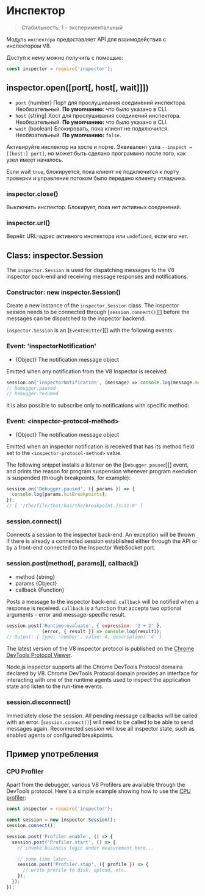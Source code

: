 # Инспектор

<!--introduced_in=v8.0.0-->

> Стабильность: 1 - экспериментальный

Модуль `инспектора` предоставляет API для взаимодействия с инспектором V8.

Доступ к нему можно получить с помощью:

```js
const inspector = require('inspector');
```

## inspector.open([port[, host[, wait]]])

* `port` {number} Порт для прослушивания соединений инспектора. Необязательный. **По умолчанию:** что было указано в CLI.
* `host` {string} Хост для прослушивания соединений инспектора. Необязательный. **По умолчанию:** что было указано в CLI.
* `wait` {boolean} Блокировать, пока клиент не подключился. Необязательный. **По умолчанию:** `false`.

Активируйте инспектор на хосте и порте. Эквивалент узла `
--inspect = [[host:] port] `, но может быть сделано программно после того, как узел имеет началось.

Если wait ` true `, блокируется, пока клиент не подключится к порту проверки и управление потоком было передано клиенту отладчика.

### inspector.close()

Выключить инспектор. Блокирует, пока нет активных соединений.

### inspector.url()

Вернёт URL-адрес активного инспектора или ` undefined `, если его нет.

## Class: inspector.Session

The `inspector.Session` is used for dispatching messages to the V8 inspector back-end and receiving message responses and notifications.

### Constructor: new inspector.Session()
<!-- YAML
added: v8.0.0
-->

Create a new instance of the `inspector.Session` class. The inspector session needs to be connected through [`session.connect()`][] before the messages can be dispatched to the inspector backend.

`inspector.Session` is an [`EventEmitter`][] with the following events:

### Event: 'inspectorNotification'
<!-- YAML
added: v8.0.0
-->

* {Object} The notification message object

Emitted when any notification from the V8 Inspector is received.

```js
session.on('inspectorNotification', (message) => console.log(message.method));
// Debugger.paused
// Debugger.resumed
```

It is also possible to subscribe only to notifications with specific method:

### Event: &lt;inspector-protocol-method&gt;
<!-- YAML
added: v8.0.0
-->

* {Object} The notification message object

Emitted when an inspector notification is received that has its method field set to the `<inspector-protocol-method>` value.

The following snippet installs a listener on the [`Debugger.paused`][] event, and prints the reason for program suspension whenever program execution is suspended (through breakpoints, for example):

```js
session.on('Debugger.paused', ({ params }) => {
  console.log(params.hitBreakpoints);
});
// [ '/the/file/that/has/the/breakpoint.js:11:0' ]
```

### session.connect()
<!-- YAML
added: v8.0.0
-->

Connects a session to the inspector back-end. An exception will be thrown if there is already a connected session established either through the API or by a front-end connected to the Inspector WebSocket port.

### session.post(method\[, params\]\[, callback\])
<!-- YAML
added: v8.0.0
-->

* method {string}
* params {Object}
* callback {Function}

Posts a message to the inspector back-end. `callback` will be notified when a response is received. `callback` is a function that accepts two optional arguments - error and message-specific result.

```js
session.post('Runtime.evaluate', { expression: '2 + 2' },
             (error, { result }) => console.log(result));
// Output: { type: 'number', value: 4, description: '4' }
```

The latest version of the V8 inspector protocol is published on the [Chrome DevTools Protocol Viewer](https://chromedevtools.github.io/devtools-protocol/v8/).

Node.js inspector supports all the Chrome DevTools Protocol domains declared by V8. Chrome DevTools Protocol domain provides an interface for interacting with one of the runtime agents used to inspect the application state and listen to the run-time events.

### session.disconnect()
<!-- YAML
added: v8.0.0
-->

Immediately close the session. All pending message callbacks will be called with an error. [`session.connect()`] will need to be called to be able to send messages again. Reconnected session will lose all inspector state, such as enabled agents or configured breakpoints.

## Пример употребления

### CPU Profiler

Apart from the debugger, various V8 Profilers are available through the DevTools protocol. Here's a simple example showing how to use the [CPU profiler](https://chromedevtools.github.io/devtools-protocol/v8/Profiler):

```js
const inspector = require('inspector');

const session = new inspector.Session();
session.connect();

session.post('Profiler.enable', () => {
  session.post('Profiler.start', () => {
    // invoke business logic under measurement here...

    // some time later...
    session.post('Profiler.stop', ({ profile }) => {
      // write profile to disk, upload, etc.
    });
  });
});
```

